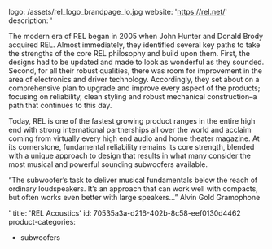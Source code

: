 logo: /assets/rel_logo_brandpage_lo.jpg
website: 'https://rel.net/'
description: '<p>The modern era of REL began in 2005 when John Hunter and Donald Brody acquired REL. Almost immediately, they identified several key paths to take the strengths of the core REL philosophy and build upon them. First, the designs had to be updated and made to look as wonderful as they sounded. Second, for all their robust qualities, there was room for improvement in the area of electronics and driver technology. Accordingly, they set about on a comprehensive plan to upgrade and improve every aspect of the products; focusing on reliability, clean styling and robust mechanical construction–a path that continues to this day.</p><p>Today, REL is one of the fastest growing product ranges in the entire high end with strong international partnerships all over the world and acclaim coming from virtually every high end audio and home theater magazine. At its cornerstone, fundamental reliability remains its core strength, blended with a unique approach to design that results in what many consider the most musical and powerful sounding subwoofers available.</p><p>“The subwoofer’s task to deliver musical fundamentals below the reach of ordinary loudspeakers. It’s an approach that can work well with compacts, but often works even better with large speakers…” Alvin Gold Gramophone</p>'
title: 'REL Acoustics'
id: 70535a3a-d216-402b-8c58-eef0130d4462
product-categories:
  - subwoofers
